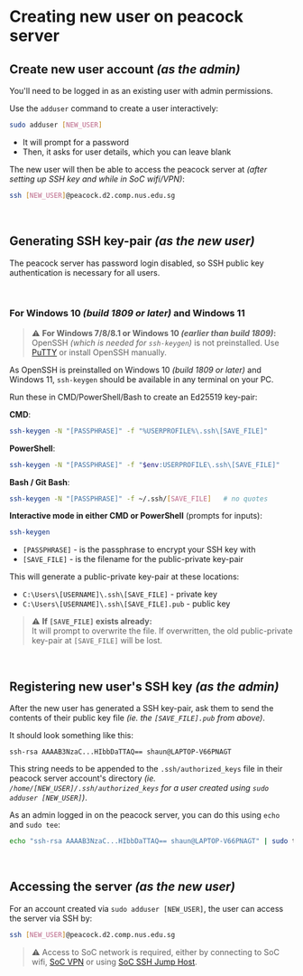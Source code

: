 # Creating new user on peacock server

## Create new user account _(as the admin)_

You'll need to be logged in as an existing user with admin permissions.

Use the `adduser` command to create a user interactively:

```bash
sudo adduser [NEW_USER]
```

-   It will prompt for a password
-   Then, it asks for user details, which you can leave blank

The new user will then be able to access the peacock server at _(after setting up SSH key and while in SoC wifi/VPN)_:

```bash
ssh [NEW_USER]@peacock.d2.comp.nus.edu.sg
```

<br>

## Generating SSH key-pair _(as the new user)_

The peacock server has password login disabled, so SSH public key authentication is necessary for all users.

<br>

### For Windows 10 _(build 1809 or later)_ and Windows 11

> ⚠️ **For Windows 7/8/8.1 or Windows 10 _(earlier than build 1809)_:** \
> OpenSSH _(which is needed for `ssh-keygen`)_ is not preinstalled. Use [PuTTY](https://www.putty.org) or install OpenSSH manually.

As OpenSSH is preinstalled on Windows 10 _(build 1809 or later)_ and Windows 11, `ssh-keygen` should be available in any terminal on your PC.

Run these in CMD/PowerShell/Bash to create an Ed25519 key-pair:

**CMD**:

```bash
ssh-keygen -N "[PASSPHRASE]" -f "%USERPROFILE%\.ssh\[SAVE_FILE]"
```

**PowerShell**:

```bash
ssh-keygen -N "[PASSPHRASE]" -f "$env:USERPROFILE\.ssh\[SAVE_FILE]"
```

**Bash / Git Bash**:

```bash
ssh-keygen -N "[PASSPHRASE]" -f ~/.ssh/[SAVE_FILE]   # no quotes
```

**Interactive mode in either CMD or PowerShell** (prompts for inputs):

```bash
ssh-keygen
```

-   `[PASSPHRASE]` - is the passphrase to encrypt your SSH key with
-   `[SAVE_FILE]` - is the filename for the public-private key-pair

This will generate a public-private key-pair at these locations:

-   `C:\Users\[USERNAME]\.ssh\[SAVE_FILE]` - private key
-   `C:\Users\[USERNAME]\.ssh\[SAVE_FILE].pub` - public key

> ⚠️ **If `[SAVE_FILE]` exists already:** \
> It will prompt to overwrite the file. If overwritten, the old public-private key-pair at `[SAVE_FILE]` will be lost.

<br>

## Registering new user's SSH key _(as the admin)_

After the new user has generated a SSH key-pair, ask them to send the contents of their public key file _(ie. the `[SAVE_FILE].pub` from above)_.

It should look something like this:

```
ssh-rsa AAAAB3NzaC...HIbbDaTTAQ== shaun@LAPTOP-V66PNAGT
```

This string needs to be appended to the `.ssh/authorized_keys` file in their peacock server account's directory _(ie. `/home/[NEW_USER]/.ssh/authorized_keys` for a user created using `sudo adduser [NEW_USER]`)_.

As an admin logged in on the peacock server, you can do this using `echo` and `sudo tee`:

```bash
echo "ssh-rsa AAAAB3NzaC...HIbbDaTTAQ== shaun@LAPTOP-V66PNAGT" | sudo tee -a /home/[NEW_USER]/.ssh/authorized_keys > /dev/null
```

<br>

## Accessing the server _(as the new user)_

For an account created via `sudo adduser [NEW_USER]`, the user can access the server via SSH by:

```bash
ssh [NEW_USER]@peacock.d2.comp.nus.edu.sg
```

> ⚠️ Access to SoC network is required, either by connecting to SoC wifi, [SoC VPN](https://dochub.comp.nus.edu.sg/cf/guides/network/vpn/start) or using [SoC SSH Jump Host](https://dochub.comp.nus.edu.sg/cf/guides/sjump/start).
